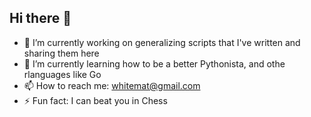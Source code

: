 ## Hi there 👋


- 🔭 I’m currently working on generalizing scripts that I've written and sharing them here
- 🌱 I’m currently learning how to be a better Pythonista, and othe rlanguages like Go
- 📫 How to reach me: whitemat@gmail.com
- ⚡ Fun fact: I can beat you in Chess

<!--
**BigX23/BigX23** is a ✨ _special_ ✨ repository because its `README.md` (this file) appears on your GitHub profile.

Here are some ideas to get you started:


-->



